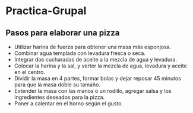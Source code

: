 # Practica-Grupal

## Pasos para elaborar una pizza

- Utilizar harina de fuerza para obtener una masa más esponjosa.
- Combinar agua templada con levadura fresca o seca.
- Integrar dos cucharadas de aceite a la mezcla de agua y levadura.
- Colocar la harina y la sal, y verter la mezcla de agua, levadura y aceite en el centro.
- Dividir la masa en 4 partes, formar bolas y dejar reposar 45 minutos para que la masa doble su tamaño.
- Extender la masa con las manos o un rodillo, agregar salsa y los ingredientes deseados para la pizza.
- Poner a calentar en el horno según el gusto.